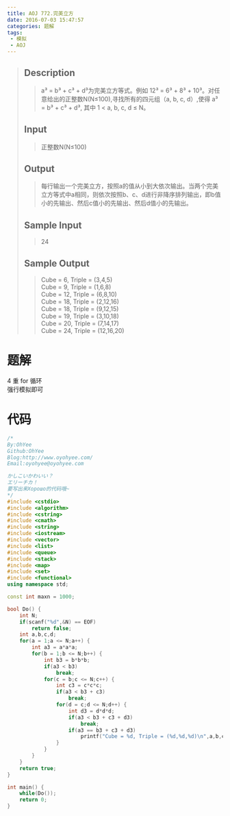 ```yaml
---
title: AOJ 772.完美立方
date: 2016-07-03 15:47:57
categories: 题解
tags:
 - 模拟
 - AOJ
---
```

> ## Description  
>> a³ = b³ + c³ + d³为完美立方等式。例如 12³ = 6³ + 8³ + 10³。对任意给出的正整数N(N≤100),寻找所有的四元组（a, b, c, d）,使得 a³ = b³ + c³ + d³, 其中 1 &lt; a, b, c, d ≤ N。  
>   <!--more-->
> ## Input  
>> 正整数N(N≤100)  
>   
> ## Output  
>> 每行输出一个完美立方，按照a的值从小到大依次输出。当两个完美立方等式中a相同，则依次按照b、c、d进行非降序排列输出，即b值小的先输出、然后c值小的先输出、然后d值小的先输出。  
>   
> ## Sample Input  
>> 24  
>   
> ## Sample Output  
>> Cube = 6, Triple = (3,4,5)  
>> Cube = 9, Triple = (1,6,8)  
>> Cube = 12, Triple = (6,8,10)  
>> Cube = 18, Triple = (2,12,16)  
>> Cube = 18, Triple = (9,12,15)  
>> Cube = 19, Triple = (3,10,18)  
>> Cube = 20, Triple = (7,14,17)  
>> Cube = 24, Triple = (12,16,20)  

# 题解

 4 重 for 循环  
 强行模拟即可  

# 代码
```cpp 完美立方 https://github.com/OhYee/ACM.github.io/blob/master/AOJ/773.%E6%95%B0%E5%AD%97%E4%B8%89%E8%A7%92%E5%BD%A2.cpp 代码备份
/*
By:OhYee
Github:OhYee
Blog:http://www.oyohyee.com/
Email:oyohyee@oyohyee.com

かしこいかわいい？
エリーチカ！
要写出来Хорошо的代码哦~
*/
#include <cstdio>
#include <algorithm>
#include <cstring>
#include <cmath>
#include <string>
#include <iostream>
#include <vector>
#include <list>
#include <queue>
#include <stack>
#include <map>
#include <set>
#include <functional>
using namespace std;

const int maxn = 1000;

bool Do() {
    int N;
    if(scanf("%d",&N) == EOF)
        return false;
    int a,b,c,d;
    for(a = 1;a <= N;a++) {
        int a3 = a*a*a;
        for(b = 1;b <= N;b++) {
            int b3 = b*b*b;
            if(a3 < b3)
                break;
            for(c = b;c <= N;c++) {
                int c3 = c*c*c;
                if(a3 < b3 + c3)
                    break;
                for(d = c;d <= N;d++) {
                    int d3 = d*d*d;
                    if(a3 < b3 + c3 + d3)
                        break;
                    if(a3 == b3 + c3 + d3)
                        printf("Cube = %d, Triple = (%d,%d,%d)\n",a,b,c,d);
                }
            }
        }
    }
    return true;
}

int main() {
    while(Do());
    return 0;
}
```